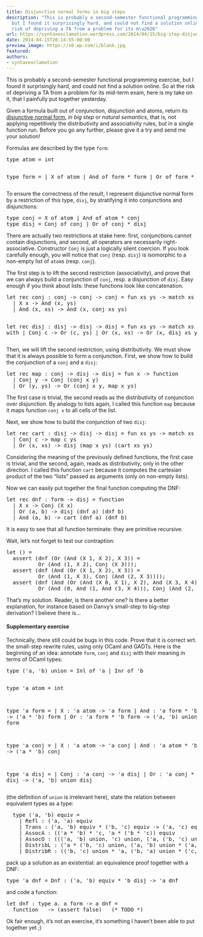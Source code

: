```yaml
---
title: Disjunctive normal forms in big steps
description: "This is probably a second-semester functional programming exercise,
  but I found it surprisingly hard, and could not find a solution online. So at the
  risk of depriving a TA from a problem for its m\u2026"
url: https://syntaxexclamation.wordpress.com/2014/04/15/big-step-disjunctive-normal-forms/
date: 2014-04-15T20:14:55-00:00
preview_image: https://s0.wp.com/i/blank.jpg
featured:
authors:
- syntaxexclamation
---
```


<p>This is probably a second-semester functional programming exercise, but I found it surprisingly hard, and could not find a solution online. So at the risk of depriving a TA from a problem for its mid-term exam, here is my take on it, that I painfully put together yesterday.</p>
<p>Given a formula built out of conjunction, disjunction and atoms, return its <a href="http://en.wikipedia.org/wiki/Disjunctive_normal_form">disjunctive normal form</a>, <i>in big step</i> or <i>natural semantics</i>, that is, not applying repetitively the distributivity and associativity rules, but in a single function run. Before you go any further, please give it a try and send me your solution!</p>
<p><span></span></p>
<p>Formulas are described by the type <code>form</code>:</p>
<pre class="brush: fsharp; title: ; notranslate">
type atom = int

type form =
  | X of atom
  | And of form * form
  | Or of form * form
</pre>
<p>To ensure the correctness of the result, I represent disjunctive normal form by a restriction of this type, <code>disj</code>, by stratifying it into conjunctions and disjunctions:</p>
<pre class="brush: fsharp; title: ; notranslate">
type conj = X of atom | And of atom * conj
type disj = Conj of conj | Or of conj * disj
</pre>
<p>There are actually two restrictions at stake here: first, conjunctions cannot contain disjunctions, and second, all operators are necessarily right-associative. Constructor <code>Conj</code> is just a logically silent coercion. If you look carefully enough, you will notice that <code>conj</code> (resp. <code>disj</code>) is isomorphic to a non-empty list of <code>atom</code>s (resp. <code>conj</code>).</p>
<p>The first step is to lift the second restriction (associativity), and prove that we can always build a conjunction of <code>conj</code>, resp. a disjunction of <code>disj</code>. Easy enough if you think about lists: these functions look like concatenation.</p>
<pre class="brush: fsharp; title: ; notranslate">
let rec conj : conj -&gt; conj -&gt; conj = fun xs ys -&gt; match xs with
  | X x -&gt; And (x, ys)
  | And (x, xs) -&gt; And (x, conj xs ys)

let rec disj : disj -&gt; disj -&gt; disj = fun xs ys -&gt; match xs with
  | Conj c -&gt; Or (c, ys)
  | Or (x, xs) -&gt; Or (x, disj xs ys)
</pre>
<p>Then, we will lift the second restriction, using distributivity. We must show that it is always possible to form a conjunction. First, we show how to build the conjunction of a <code>conj</code> and a <code>disj</code>:</p>
<pre class="brush: fsharp; title: ; notranslate">
let rec map : conj -&gt; disj -&gt; disj = fun x -&gt; function
  | Conj y -&gt; Conj (conj x y)
  | Or (y, ys) -&gt; Or (conj x y, map x ys)
</pre>
<p>The first case is trivial, the second reads as the distributivity of conjunction over disjunction. By analogy to lists again, I called this function <code>map</code> because it maps function <code>conj x</code> to all cells of the list.</p>
<p>Next, we show how to build the conjunction of two <code>disj</code>:</p>
<pre class="brush: fsharp; title: ; notranslate">
let rec cart : disj -&gt; disj -&gt; disj = fun xs ys -&gt; match xs with
  | Conj c -&gt; map c ys
  | Or (x, xs) -&gt; disj (map x ys) (cart xs ys)
</pre>
<p>Considering the meaning of the previously defined functions, the first case is trivial, and the second, again, reads as distributivity, only in the other direction. I called this function <code>cart</code> because it computes the cartesian product of the two &ldquo;lists&rdquo; passed as arguments (only on non-empty lists).</p>
<p>Now we can easily put together the final function computing the DNF:</p>
<pre class="brush: fsharp; title: ; notranslate">
let rec dnf : form -&gt; disj = function
  | X x -&gt; Conj (X x)
  | Or (a, b) -&gt; disj (dnf a) (dnf b)
  | And (a, b) -&gt; cart (dnf a) (dnf b)
</pre>
<p>It is easy to see that all function terminate: they are primitive recursive.</p>
<p>Wait, let&rsquo;s not forget to test our contraption:</p>
<pre class="brush: fsharp; title: ; notranslate">
let () =
  assert (dnf (Or (And (X 1, X 2), X 3)) =
          Or (And (1, X 2), Conj (X 3)));
  assert (dnf (And (Or (X 1, X 2), X 3)) =
          Or (And (1, X 3), Conj (And (2, X 3))));
  assert (dnf (And (Or (And (X 0, X 1), X 2), And (X 3, X 4))) =
          Or (And (0, And (1, And (3, X 4))), Conj (And (2, And (3, X 4)))))
</pre>
<p>That&rsquo;s my solution. Reader, is there another one? Is there a better explanation, for instance based on Danvy&rsquo;s small-step to big-step derivation? I believe there is&hellip;</p>
<h4>Supplementary exercise</h4>
<p>Technically, there still could be bugs in this code. Prove that it is correct wrt. the small-step rewrite rules, using only OCaml and GADTs. Here is the beginning of an idea: annotate <code>form</code>, <code>conj</code> and <code>disj</code> with their meaning in terms of OCaml types:</p>
<pre class="brush: fsharp; title: ; notranslate">
type ('a, 'b) union = Inl of 'a | Inr of 'b

type 'a atom = int

type 'a form =
  | X : 'a atom -&gt; 'a form
  | And : 'a form * 'b form -&gt; ('a * 'b) form
  | Or : 'a form * 'b form -&gt; ('a, 'b) union form

type 'a conj =
  | X : 'a atom -&gt; 'a conj
  | And : 'a atom * 'b conj -&gt; ('a * 'b) conj

type 'a disj =
  | Conj : 'a conj -&gt; 'a disj
  | Or : 'a conj * 'b disj -&gt; ('a, 'b) union disj
</pre>
<p>(the definition of <code>union</code> is irrelevant here), state the relation between equivalent types as a type:</p>
<pre class="brush: fsharp; title: ; notranslate">
  type ('a, 'b) equiv =
    | Refl : ('a, 'a) equiv
    | Trans : ('a, 'b) equiv * ('b, 'c) equiv -&gt; ('a, 'c) equiv
    | AssocA : (('a * 'b) * 'c, 'a * ('b * 'c)) equiv
    | AssocO : ((('a, 'b) union, 'c) union, ('a, ('b, 'c) union) union) equiv
    | DistribL : ('a * ('b, 'c) union, ('a, 'b) union * ('a, 'c) union) equiv
    | DistribR : (('b, 'c) union * 'a, ('b, 'a) union * ('c, 'a) union) equiv
</pre>
<p>pack up a solution as an existential: an equivalence proof together with a DNF:</p>
<pre class="brush: fsharp; title: ; notranslate">
type 'a dnf = Dnf : ('a, 'b) equiv * 'b disj -&gt; 'a dnf
</pre>
<p>and code a function:</p>
<pre class="brush: fsharp; title: ; notranslate">
let dnf : type a. a form -&gt; a dnf =
  function _ -&gt; (assert false)   (* TODO *)
</pre>
<p>Ok fair enough, it&rsquo;s not an exercise, it&rsquo;s something I haven&rsquo;t been able to put together yet ;)</p>

